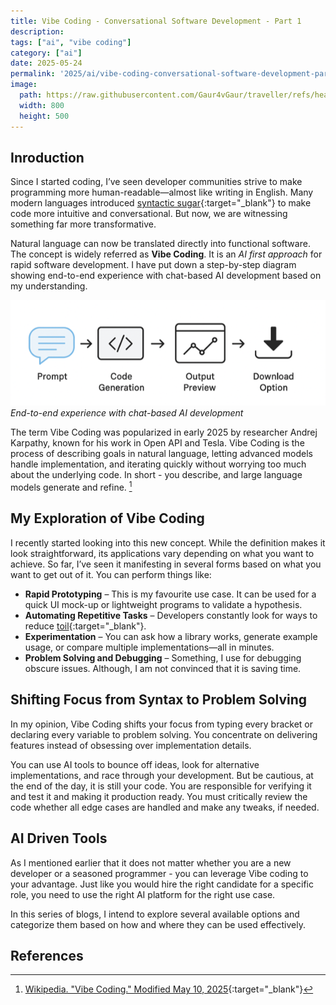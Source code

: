 ```yaml
---
title: Vibe Coding - Conversational Software Development - Part 1
description: 
tags: ["ai", "vibe coding"]
category: ["ai"]
date: 2025-05-24
permalink: '2025/ai/vibe-coding-conversational-software-development-part1/'
image:
  path: https://raw.githubusercontent.com/Gaur4vGaur/traveller/refs/heads/master/images/ai/2025-05-24-ai_vibe-coding-conversational-software-development-part1/2025-05-24-cover-image.jpg
  width: 800
  height: 500
---
```


## Inroduction
Since I started coding, I’ve seen developer communities strive to make programming more human-readable—almost like writing in English. Many modern languages introduced [syntactic sugar](https://en.wiktionary.org/wiki/syntactic_sugar){:target="_blank"} to make code more intuitive and conversational. But now, we are witnessing something far more transformative.

Natural language can now be translated directly into functional software. The concept is widely referred as __Vibe Coding__. It is an _AI first approach_ for rapid software development. I have put down a step-by-step diagram showing end-to-end experience with chat-based AI development based on my understanding.

![End-to-end experience with chat-based AI development](https://raw.githubusercontent.com/Gaur4vGaur/traveller/refs/heads/master/images/ai/2025-05-24-ai_vibe-coding-conversational-software-development-part1/end-to-end-experience-chat-based-builders.png
)*End-to-end experience with chat-based AI development*

The term Vibe Coding was popularized in early 2025 by researcher Andrej Karpathy, known for his work in Open API and Tesla. Vibe Coding is the process of describing goals in natural language, letting advanced models handle implementation, and iterating quickly without worrying too much about the underlying code. In short - you describe, and large language models generate and refine. [^footnote]


## My Exploration of Vibe Coding
I recently started looking into this new concept. While the definition makes it look straightforward, its applications vary depending on what you want to achieve. So far, I’ve seen it manifesting in several forms based on what you want to get out of it. You can perform things like:

- **Rapid Prototyping** – This is my favourite use case. It can be used for a quick UI mock-up or lightweight programs to validate a hypothesis.
- **Automating Repetitive Tasks** – Developers constantly look for ways to reduce [toil](https://sre.google/sre-book/eliminating-toil/){:target="_blank"}.
- **Experimentation** – You can ask how a library works, generate example usage, or compare multiple implementations—all in minutes.
- **Problem Solving and Debugging** – Something, I use for debugging obscure issues. Although, I am not convinced that it is saving time.


## Shifting Focus from Syntax to Problem Solving
In my opinion, Vibe Coding shifts your focus from typing every bracket or declaring every variable to problem solving. You concentrate on delivering features instead of obsessing over implementation details.

You can use AI tools to bounce off ideas, look for alternative implementations, and race through your development. But be cautious, at the end of the day, it is still your code. You are responsible for verifying it and test it and making it production ready. You must critically review the code whether all edge cases are handled and make any tweaks, if needed.


## AI Driven Tools
As I mentioned earlier that it does not matter whether you are a new developer or a seasoned programmer - you can leverage Vibe coding to your advantage. Just like you would hire the right candidate for a specific role, you need to use the right AI platform for the right use case. 

In this series of blogs, I intend to explore several available options and categorize them based on how and where they can be used effectively.



## References
[^footnote]: [Wikipedia. "Vibe Coding." Modified May 10, 2025](https://en.wikipedia.org/wiki/Vibe_coding){:target="_blank"}